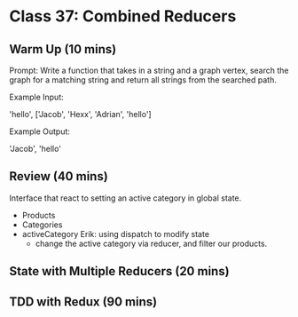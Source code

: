# Class 37: Combined Reducers

## Warm Up (10 mins)

Prompt: Write a function that takes in a string and a graph vertex, search the graph for a matching string and return all strings from the searched path.

Example Input:

'hello',  ['Jacob', 'Hexx', 'Adrian', 'hello']

Example Output:

'Jacob', 'hello'

## Review (40 mins)

Interface that react to setting an active category in global state.

* Products
* Categories
* activeCategory
  Erik: using dispatch to modify state
  * change the active category via reducer, and filter our products.

## State with Multiple Reducers (20 mins)

## TDD with Redux (90 mins)
